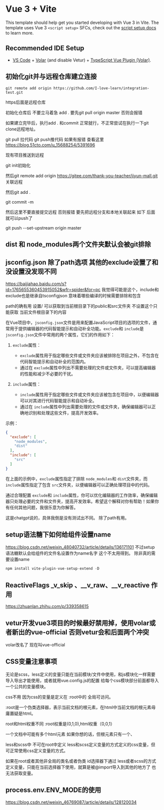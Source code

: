 # Vue 3 + Vite

This template should help get you started developing with Vue 3 in Vite. The template uses Vue 3 `<script setup>` SFCs, check out the [script setup docs](https://v3.vuejs.org/api/sfc-script-setup.html#sfc-script-setup) to learn more.

## Recommended IDE Setup

- [VS Code](https://code.visualstudio.com/) + [Volar](https://marketplace.visualstudio.com/items?itemName=Vue.volar) (and disable Vetur) + [TypeScript Vue Plugin (Volar)](https://marketplace.visualstudio.com/items?itemName=Vue.vscode-typescript-vue-plugin).

## 初始化git并与远程仓库建立连接

```
git remote add origin https://github.com/I-love-learn/integration-test.git
```

https后面是远程仓库

初始化仓库后 不要立马着急 add . 要先git pull origin master 否则会报错

如果建立完毕后，执行add . 和commit 正常就行，不正常尝试在执行一下git clone远程地址。

git pull 拉代码 git push推代码 如果有报错 查看这里  https://blog.51cto.com/u_15688254/5391696

现有项目推送到远程

git init初始化

然后git remote add origin https://gitee.com/thank-you-teacher/jiyun-mall.git 关联远程

然后git add . 

git commit -m

然后这里不要直接提交远程 否则报错 要先把远程分支和本地关联起来 如下  后面就可以push了

git push --set-upstream origin master

## dist 和 node_modules两个文件夹默认会被git排除

## jsconfig.json 除了path选项 其他的exclude设置了和没设置没发现不同

https://baijiahao.baidu.com/s?id=1765655360453915052&wfr=spider&for=pc  我觉得可能是这个，include和exclude也是继承自tsconfigjson 意味着哪些编译的时候需要排除和包含

path的确有用 设置/ 可以获取到当前根目录下的public和src文件夹 不设置这个只能获取 当前文件根目录下的内容

在Vue项目中，`jsconfig.json`文件是用来配置JavaScript项目的选项的文件，通常用于提供编辑器的代码智能提示和自动补全功能。`exclude`和 `include`是 `jsconfig.json`文件中常用的两个属性，它们的作用如下：

1. `exclude`属性：

   - `exclude`属性用于指定哪些文件或文件夹应该被排除在项目之外，不包含在代码智能提示和自动补全的范围内。
   - 通过在 `exclude`属性中列出不需要处理的文件或文件夹，可以提高编辑器的性能和减少不必要的干扰。
2. `include`属性：

   - `include`属性用于指定哪些文件或文件夹应该被包含在项目中，以便编辑器可以对其进行代码智能提示和自动补全。
   - 通过在 `include`属性中列出需要处理的文件或文件夹，确保编辑器可以正确地识别和处理这些文件，提高开发效率。

示例：

```json
{
  "exclude": [
    "node_modules",
    "dist"
  ],
  "include": [
    "src"
  ]
}
```

在上面的示例中，`exclude`属性指定了排除 `node_modules`和 `dist`文件夹，而 `include`属性指定了包含 `src`文件夹，以便编辑器可以正确处理项目中的代码。

通过合理配置 `exclude`和 `include`属性，你可以优化编辑器的工作效率，确保编辑器只处理必要的文件和文件夹，提高开发效率。希望这个解释对你有帮助！如果你有任何其他问题，我很乐意为你解答。

这是chatgpt说的，具体我倒是没有测试出不同。 除了path有用。

## setup语法糖下如何给组件设置name

https://blog.csdn.net/weixin_48040732/article/details/136171101  不过setup语法糖默认会给组件的文件名设置作为name名字 这个不太用得到。 除非真的需要设置name

```javascript
npm install vite-plugin-vue-setup-extend -D
```

## ReactiveFlags _v_skip 、__v_raw、__v_reactive 作用

https://zhuanlan.zhihu.com/p/339358615

## vetur开发vue3项目的时候最好禁用掉，使用volar或者新出的vue-official 否则vetur会和后面两个冲突

volar改名了 现在叫vue-official

## CSS变量注意事项

无论是scss，less定义的变量只能在当前模块/文件中使用，和js模块化一样需要导入导出才能使用，或者就用vue.config.js的配置 给每个css模块部分前面都导入一个公共的变量模块。

css不用 因为css的变量是定义在 :root中的 全局可访问。

:root是一个伪类选择器，表示当前文档的根元素，在html中当前文档的根元素毋庸置疑是html。

root和html权重不同 :root权重是(0,1,0),html权重（0,0,1）

一个文档中可能有多个html元素 如果你想的话，但根元素只有一个、

less和scss中 不可在root中定义 less和scss定义变量的方式定义的css变量，但可正常使用css定义变量的方式。

如果在root或者其他非全局的类名或者伪类 id选择器下通过 less或者scss的方式定义变量，只能在当前选择器下使用，就算是被@import导入到其他的地方了 也无法获取变量。

## process.env.ENV_MODE的使用

https://blog.csdn.net/weixin_46769087/article/details/128120034
